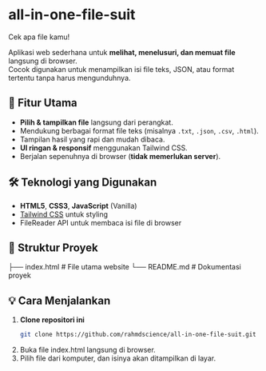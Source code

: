 # all-in-one-file-suit
Cek apa file kamu!

Aplikasi web sederhana untuk **melihat, menelusuri, dan memuat file** langsung di browser.  
Cocok digunakan untuk menampilkan isi file teks, JSON, atau format tertentu tanpa harus mengunduhnya.

## 🚀 Fitur Utama
- **Pilih & tampilkan file** langsung dari perangkat.
- Mendukung berbagai format file teks (misalnya `.txt`, `.json`, `.csv`, `.html`).
- Tampilan hasil yang rapi dan mudah dibaca.
- **UI ringan & responsif** menggunakan Tailwind CSS.
- Berjalan sepenuhnya di browser (**tidak memerlukan server**).

## 🛠 Teknologi yang Digunakan
- **HTML5**, **CSS3**, **JavaScript** (Vanilla)
- [Tailwind CSS](https://tailwindcss.com/) untuk styling
- FileReader API untuk membaca isi file di browser

## 📂 Struktur Proyek
├── index.html # File utama website
└── README.md # Dokumentasi proyek

## 💡 Cara Menjalankan
1. **Clone repositori ini**
   ```bash
   git clone https://github.com/rahmdscience/all-in-one-file-suit.git

2. Buka file index.html langsung di browser.
3. Pilih file dari komputer, dan isinya akan ditampilkan di layar.
